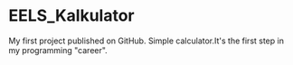 # EELS_Kalkulator
My first project published on GitHub. Simple calculator.It's the first step in my programming "career".
